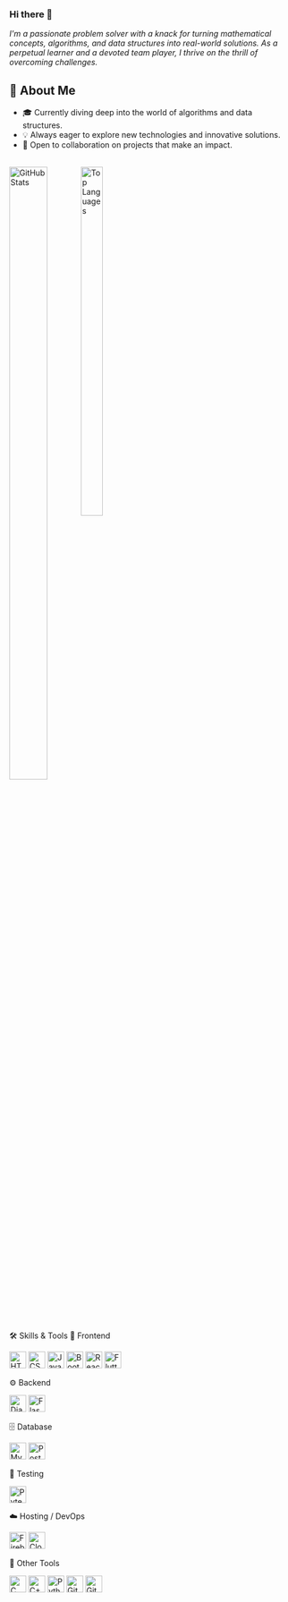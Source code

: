 ### Hi there 👋

<em>I'm a passionate problem solver with a knack for turning mathematical concepts, algorithms, and data structures into real-world solutions. As a perpetual learner and a devoted team player, I thrive on the thrill of overcoming challenges.</em>


## 🚀 About Me

- 🎓 Currently diving deep into the world of algorithms and data structures.
- 💡 Always eager to explore new technologies and innovative solutions.
- 🤝 Open to collaboration on projects that make an impact.

<br>

<!--
**Kaileshwaran13/Kaileshwaran13** is a ✨ _special_ ✨ repository because its `README.md` (this file) appears on your GitHub profile.

Here are some ideas to get you started:

- 🔭 I’m currently working on ...
- 🌱 I’m currently learning ...
- 👯 I’m looking to collaborate on ...
- 🤔 I’m looking for help with ...
- 💬 Ask me about ...
- 📫 How to reach me: ...
- 😄 Pronouns: ...
- ⚡ Fun fact: ...
-->

<div style="display: inline-block; width: 48%;">
  <img src="https://github-readme-stats.vercel.app/api?username=Kaileshwaran13&show_icons=true&theme=dracula" alt="GitHub Stats" style="width: 53%; height: auto; float: left">
  <img src="https://github-readme-stats.vercel.app/api/top-langs/?username=Kaileshwaran13&layout=compact&theme=dracula" alt="Top Languages" style="width: 40%; height: auto; float : left">
</div>

🛠️ Skills & Tools
🎨 Frontend
<p> <img src="https://cdn.jsdelivr.net/gh/devicons/devicon/icons/html5/html5-plain.svg" width="30px" title="HTML" /> <img src="https://cdn.jsdelivr.net/gh/devicons/devicon/icons/css3/css3-plain.svg" width="30px" title="CSS" /> <img src="https://cdn.jsdelivr.net/gh/devicons/devicon/icons/javascript/javascript-plain.svg" width="30px" title="JavaScript" /> <img src="https://cdn.jsdelivr.net/gh/devicons/devicon/icons/bootstrap/bootstrap-original.svg" width="30px" title="Bootstrap" /> <img src="https://cdn.jsdelivr.net/gh/devicons/devicon/icons/react/react-original.svg" width="30px" title="React" /> <img src="https://cdn.jsdelivr.net/gh/devicons/devicon/icons/flutter/flutter-original.svg" width="30px" title="Flutter" /> </p>
⚙️ Backend
<p> <img src="https://cdn.jsdelivr.net/gh/devicons/devicon/icons/django/django-plain.svg" width="30px" title="Django" /> <img src="https://cdn.jsdelivr.net/gh/devicons/devicon/icons/flask/flask-original.svg" width="30px" title="Flask" /> </p>
🗄️ Database
<p> <img src="https://cdn.jsdelivr.net/gh/devicons/devicon/icons/mysql/mysql-original.svg" width="30px" title="MySQL" /> <img src="https://cdn.jsdelivr.net/gh/devicons/devicon/icons/postgresql/postgresql-original.svg" width="30px" title="PostgreSQL" /> </p>
🧪 Testing
<p> <img src="https://cdn.jsdelivr.net/gh/devicons/devicon/icons/pytest/pytest-original-wordmark.svg" width="30px" title="Pytest" /> </p>
☁️ Hosting / DevOps
<p> <img src="https://cdn.jsdelivr.net/gh/devicons/devicon/icons/firebase/firebase-original-wordmark.svg" width="30px" title="Firebase" /> <img src="https://cdn.jsdelivr.net/gh/devicons/devicon/icons/cloudflare/cloudflare-original.svg" width="30px" title="Cloudflare" /> </p>
🧰 Other Tools
<p> <img src="https://cdn.jsdelivr.net/gh/devicons/devicon/icons/c/c-line.svg" width="30px" title="C" /> <img src="https://cdn.jsdelivr.net/gh/devicons/devicon/icons/cplusplus/cplusplus-original.svg" width="30px" title="C++" /> <img src="https://cdn.jsdelivr.net/gh/devicons/devicon/icons/python/python-plain.svg" width="30px" title="Python" /> <img src="https://cdn.jsdelivr.net/gh/devicons/devicon/icons/git/git-original.svg" width="30px" title="Git" /> <img src="https://cdn.jsdelivr.net/gh/devicons/devicon/icons/github/github-original.svg" width="30px" title="GitHub" /> </p>
